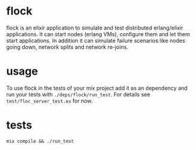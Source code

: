 flock
=====

flock is an elixir application to simulate and test distributed erlang/elixir applications.
It can start nodes (erlang VMs), configure them and let them start applications.
In addition it can simulate failure scenarios like nodes going down, network splits and network re-joins.

# usage
To use flock in the tests of your mix project add it as an dependency and run your tests with `./deps/flock/run_test`.
For details see `test/floc_server_test.ex` for now.


# tests
`mix compile && ./run_test`
